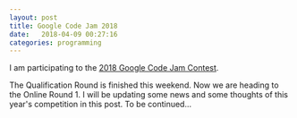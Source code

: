```yaml
---
layout: post
title: Google Code Jam 2018
date:   2018-04-09 00:27:16
categories: programming
---
```


I am participating to the <a href="https://codejam.withgoogle.com/codejam/">2018 Google Code Jam Contest</a>.

The Qualification Round is finished this weekend. Now we are heading to the Online Round 1. I will be updating some news and some thoughts of this year's competition in this post. To be continued...
